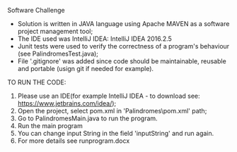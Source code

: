 Software Challenge
 
- Solution is written in JAVA language using Apache MAVEN as a software project management tool;
- The IDE used was IntelliJ IDEA: IntelliJ IDEA 2016.2.5
- Junit tests were used to verify the correctness of a program's behaviour (see PalindromesTest.java);
- File '.gitignore' was added since code should be maintainable, reusable and portable (usign git if needed for example).

TO RUN THE CODE:
1. Please use an IDE(for example IntelliJ IDEA - to download see: https://www.jetbrains.com/idea/); 
2. Open the project, select pom.xml in 'Palindromes\pom.xml' path;
3. Go to PalindromesMain.java to run the program.
4. Run the main program
5. You can change input String in the field 'inputString' and run again.
6. For more details see runprogram.docx